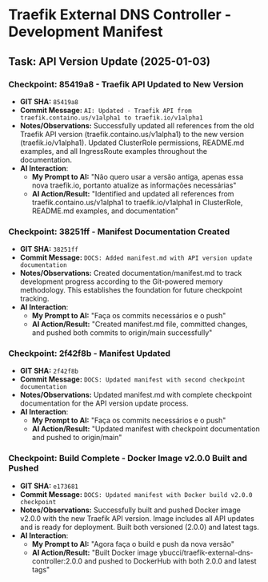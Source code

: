 # Traefik External DNS Controller - Development Manifest

## Task: API Version Update (2025-01-03)

### Checkpoint: 85419a8 - Traefik API Updated to New Version
* **GIT SHA:** `85419a8`
* **Commit Message:** `AI: Updated - Traefik API from traefik.containo.us/v1alpha1 to traefik.io/v1alpha1`
* **Notes/Observations:** Successfully updated all references from the old Traefik API version (traefik.containo.us/v1alpha1) to the new version (traefik.io/v1alpha1). Updated ClusterRole permissions, README.md examples, and all IngressRoute examples throughout the documentation.
* **AI Interaction**:
    * **My Prompt to AI:** "Não quero usar a versão antiga, apenas essa nova traefik.io, portanto atualize as informações necessárias"
    * **AI Action/Result:** "Identified and updated all references from traefik.containo.us/v1alpha1 to traefik.io/v1alpha1 in ClusterRole, README.md examples, and documentation"

### Checkpoint: 38251ff - Manifest Documentation Created
* **GIT SHA:** `38251ff`
* **Commit Message:** `DOCS: Added manifest.md with API version update documentation`
* **Notes/Observations:** Created documentation/manifest.md to track development progress according to the Git-powered memory methodology. This establishes the foundation for future checkpoint tracking.
* **AI Interaction**:
    * **My Prompt to AI:** "Faça os commits necessários e o push"
    * **AI Action/Result:** "Created manifest.md file, committed changes, and pushed both commits to origin/main successfully"

### Checkpoint: 2f42f8b - Manifest Updated
* **GIT SHA:** `2f42f8b`
* **Commit Message:** `DOCS: Updated manifest with second checkpoint documentation`
* **Notes/Observations:** Updated manifest.md with complete checkpoint documentation for the API version update process.
* **AI Interaction**:
    * **My Prompt to AI:** "Faça os commits necessários e o push"
    * **AI Action/Result:** "Updated manifest with checkpoint documentation and pushed to origin/main"

### Checkpoint: Build Complete - Docker Image v2.0.0 Built and Pushed
* **GIT SHA:** `e173681`
* **Commit Message:** `DOCS: Updated manifest with Docker build v2.0.0 checkpoint`
* **Notes/Observations:** Successfully built and pushed Docker image v2.0.0 with the new Traefik API version. Image includes all API updates and is ready for deployment. Built both versioned (2.0.0) and latest tags.
* **AI Interaction**:
    * **My Prompt to AI:** "Agora faça o build e push da nova versão"
    * **AI Action/Result:** "Built Docker image ybucci/traefik-external-dns-controller:2.0.0 and pushed to DockerHub with both 2.0.0 and latest tags" 